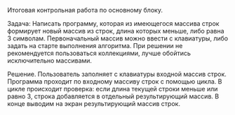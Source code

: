 Итоговая контрольная работа по основному блоку.

Задача: Написать программу, которая из имеющегося массива строк формирует новый массив из строк, длина которых меньше, либо равна 3 символам. Первоначальный массив можно ввести с клавиатуры, либо задать на старте выполнения алгоритма. При решении не рекомендуется пользоваться коллекциями, лучше обойтись исключительно массивами.

Решение. Пользователь заполняет с клавиатуры входной массив строк. Программа проходит по входному массиву строк с помощью цикла. В цикле происходит проверка: если длина текущей строки меньше или равно 3, строка добавляется в отдельный результирующий массив. В конце выводим на экран результирующий массив строк. 
